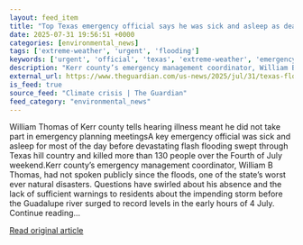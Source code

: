 ```yaml
---
layout: feed_item
title: "Top Texas emergency official says he was sick and asleep as deadly floods hit"
date: 2025-07-31 19:56:51 +0000
categories: [environmental_news]
tags: ['extreme-weather', 'urgent', 'flooding']
keywords: ['urgent', 'official', 'texas', 'extreme-weather', 'emergency', 'flooding']
description: "Kerr county’s emergency management coordinator, William B Thomas, had not spoken publicly since the floods, one of the state’s worst ever natural disasters"
external_url: https://www.theguardian.com/us-news/2025/jul/31/texas-floods-hearing
is_feed: true
source_feed: "Climate crisis | The Guardian"
feed_category: "environmental_news"
---
```


William Thomas of Kerr county tells hearing illness meant he did not take part in emergency planning meetingsA key emergency official was sick and asleep for most of the day before devastating flash flooding swept through Texas hill country and killed more than 130 people over the Fourth of July weekend.Kerr county’s emergency management coordinator, William B Thomas, had not spoken publicly since the floods, one of the state’s worst ever natural disasters. Questions have swirled about his absence and the lack of sufficient warnings to residents about the impending storm before the Guadalupe river surged to record levels in the early hours of 4 July. Continue reading...

[Read original article](https://www.theguardian.com/us-news/2025/jul/31/texas-floods-hearing)
